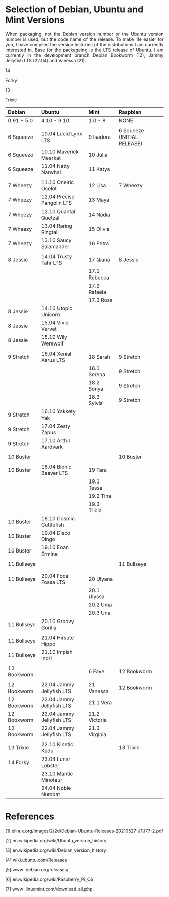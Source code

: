 # Selection of Debian, Ubuntu and Mint Versions

<p align="justify">When packaging, not the Debian version number or the Ubuntu version number is used, but the code name of the release. To make life easier for you, I have compiled the version histories of the distributions I am currently interested in. Base for the packageing is the LTS release of Ubuntu. I am currently in the development branch Debian Bookworm (12), Jammy Jellyfish LTS (22.04) and Vanessa (21).</p>

14

Forky

13

Trixie

| Debian               | Ubuntu                     | Mint                | Raspbian                    | 
| :------------------- | :------------------------- | :------------------ | :-------------------------- |
|  0.91 - 5.0          | 4.10 - 9.10                | 1.0 - 8             | NONE                        |
|                      |                            |                     |                             |
| 6 Squeeze            | 10.04 Lucid Lynx LTS       | 9 Isadora           | 6 Squeeze (INITIAL RELEASE) |  
| 6 Squeeze            | 10.10 Maverick Meerkat     | 10 Julia            |                             |
| 6 Squeeze            | 11.04 Natty Narwhal        | 11 Katya            |                             |
|                      |                            |                     |                             |
| 7 Wheezy             | 11.10 Oneiric Ocelot       | 12 Lisa             | 7 Wheezy                    |
| 7 Wheezy             | 12.04 Precise Pangolin LTS | 13 Maya             |                             | 
| 7 Wheezy             | 12.10 Quantal Quetzal      | 14 Nadia            |                             | 
| 7 Wheezy             | 13.04 Raring Ringtail      | 15 Olivia           |                             | 
| 7 Wheezy             | 13.10 Saucy Salamander     | 16 Petra            |                             |
|                      |                            |                     |                             |
| 8 Jessie             | 14.04 Trusty Tahr LTS      | 17 Qiana            | 8 Jessie                    |
|                      |                            | 17.1 Rebecca        |                             |
|                      |                            | 17.2 Rafaela	      |                             |
|                      |                            | 17.3 Rosa           |                             |
| 8 Jessie             | 14.10 Utopic Unicorn       |                     |                             | 
| 8 Jessie             | 15.04 Vivid Vervet         |                     |                             | 
| 8 Jessie             | 15.10 Wily Werewolf        |                     |                             | 
|                      |                            |                     |                             |
| 9 Stretch            | 16.04 Xenial Xerus LTS     | 18 Sarah            | 9 Stretch                   | 
|                      |                            | 18.1 Serena         | 9 Stretch                   | 
|                      |                            | 18.2 Sonya          | 9 Stretch                   | 
|                      |                            | 18.3 Sylvia         | 9 Stretch                   | 
| 9 Stretch            | 16.10 Yakkety Yak          |                     |                             | 
| 9 Stretch            | 17.04 Zesty Zapus          |                     |                             | 
| 9 Stretch            | 17.10 Artful Aardvark      |                     |                             | 
|                      |                            |                     |                             |
| 10 Buster            |                            |                     | 10 Buster                   |
|                      |                            |                     |                             |
| 10 Buster            | 18.04 Bionic Beaver LTS    | 19 Tara             |                             |
|                      |                            | 19.1 Tessa          |                             |
|                      |                            | 19.2 Tina           |                             |
|                      |                            | 19.3 Tricia         |                             |
| 10 Buster            | 18.10 Cosmic Cuttlefish    |                     |                             |
| 10 Buster            | 19.04 Disco Dingo          |                     |                             |
| 10 Buster            | 19.10 Eoan Ermine          |                     |                             |
|                      |                            |                     |                             |
| 11 Bullseye          |                            |                     | 11 Bullseye                 |
|                      |                            |                     |                             |
|                      |                            |                     |                             |
| 11 Bullseye          | 20.04 Focal Fossa LTS      | 20	Ulyana          |                             |
|                      |                            | 20.1	Ulyssa        |                             |
|                      |                            | 20.2	Uma           |                             |
|                      |                            | 20.3	Una           |                             |
| 11 Bullseye          | 20.10 Groovy Gorilla       |                     |                             | 
|                      |                            |                     |                             |
| 11 Bullseye          | 21.04 Hirsute Hippo        |                     |                             |
| 11 Bullseye          | 21.10 Impish Indri         |                     |                             |
|                      |                            |                     |                             |
| 12 Bookworm          |                            | 6 Faye              | 12 Bookworm                 |
|                      |                            |                     |                             |
| 12 Bookworm          | 22.04 Jammy Jellyfish LTS  | 21 Vanessa          | 12 Bookworm                 |
| 12 Bookworm          | 22.04 Jammy Jellyfish LTS  | 21.1 Vera           |                             |
| 12 Bookworm          | 22.04 Jammy Jellyfish LTS  | 21.2 Victoria       |                             |
| 12 Bookworm          | 22.04 Jammy Jellyfish LTS  | 21.3 Virginia       |                             |
|                      |                            |                     |                             |
| 13 Trixie	           | 22.10 Kinetic Kudu         |                     | 13 Trixie                   |
| 14 Forky	           | 23.04 Lunar Lobster        |                     |                             |
|                      | 23.10 Mantic Minotaur      |                     |                             |
|                      | 24.04 Noble Numbat         |                     |                             |

# References

[1]    elinux.org/images/2/2d/Debian-Ubuntu-Releases-20210527-JTJ77-2.pdf

[2]    en.wikipedia.org/wiki/Ubuntu_version_history

[3]    en.wikipedia.org/wiki/Debian_version_history

[4]    wiki.ubuntu.com/Releases

[5]    www .debian.org/releases/

[6]    en.wikipedia.org/wiki/Raspberry_Pi_OS

[7]    www .linuxmint.com/download_all.php






